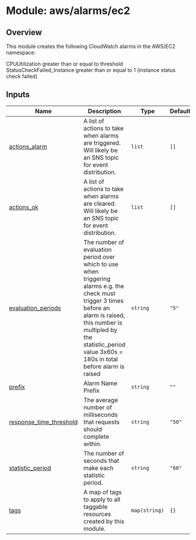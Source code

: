 # Module: aws/alarms/ec2

## Overview

This module creates the following CloudWatch alarms in the AWS/EC2 namespace:

   CPUUtilization greater than or equal to threshold
   StatusCheckFailed_Instance greater than or equal to 1 (instance status check failed)

## Inputs

| Name | Description | Type | Default | Required |
|------|-------------|------|---------|:--------:|
| <a name="input_actions_alarm"></a> [actions\_alarm](#input\_actions\_alarm) | A list of actions to take when alarms are triggered. Will likely be an SNS topic for event distribution. | `list` | `[]` | no |
| <a name="input_actions_ok"></a> [actions\_ok](#input\_actions\_ok) | A list of actions to take when alarms are cleared. Will likely be an SNS topic for event distribution. | `list` | `[]` | no |
| <a name="input_evaluation_periods"></a> [evaluation\_periods](#input\_evaluation\_periods) | The number of evaluation period over which to use when triggering alarms e.g. the check must trigger 3 times before an alarm is raised, this number is multipled by the statistic\_period value 3x60s = 180s in total before alarm is raised | `string` | `"5"` | no |
| <a name="input_prefix"></a> [prefix](#input\_prefix) | Alarm Name Prefix | `string` | `""` | no |
| <a name="input_response_time_threshold"></a> [response\_time\_threshold](#input\_response\_time\_threshold) | The average number of milliseconds that requests should complete within. | `string` | `"50"` | no |
| <a name="input_statistic_period"></a> [statistic\_period](#input\_statistic\_period) | The number of seconds that make each statistic period. | `string` | `"60"` | no |
| <a name="input_tags"></a> [tags](#input\_tags) | A map of tags to apply to all taggable resources created by this module. | `map(string)` | `{}` | no 